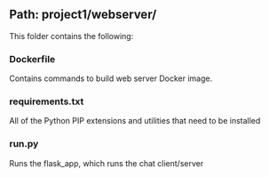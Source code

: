 ## Path: project1/webserver/

This folder contains the following:

### Dockerfile

Contains commands to build web server Docker image.

### requirements.txt

All of the Python PIP extensions and utilities that need to be installed

### run.py

Runs the flask_app, which runs the chat client/server
